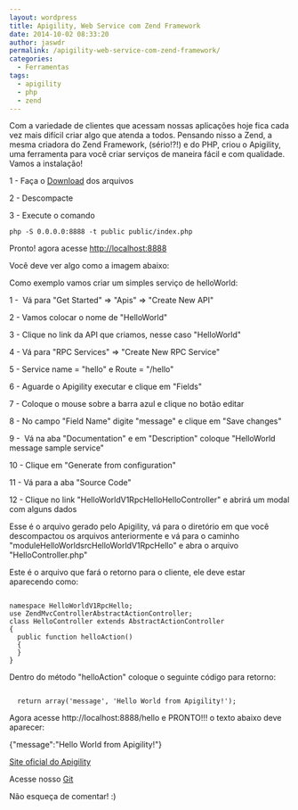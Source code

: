 ```yaml
---
layout: wordpress
title: Apigility, Web Service com Zend Framework
date: 2014-10-02 08:33:20
author: jaswdr
permalink: /apigility-web-service-com-zend-framework/
categories:
  - Ferramentas
tags:
  - apigility
  - php
  - zend
---
```


Com a variedade de clientes que acessam nossas aplicações hoje fica cada vez mais difícil criar algo que atenda a todos. Pensando nisso a Zend, a mesma criadora do Zend Framework, (sério!?!) e do PHP, criou o Apigility, uma ferramenta para você criar serviços de maneira fácil e com qualidade. Vamos a instalação!

1 - Faça o <a href="https://apigility.org/img/download_zip.png">Download</a> dos arquivos

2 - Descompacte

3 - Execute o comando
<pre><code class="bash">php -S 0.0.0.0:8888 -t public public/index.php
</code></pre>
Pronto! agora acesse <a href="http://localhost:8888">http://localhost:8888</a>

Você deve ver algo como a imagem abaixo:
<a href="http://imageshack.com/f/iqaT2jKnp" target="_blank"><img src="http://imagizer.imageshack.us/v2/280x200q90/674/aT2jKn.png" alt="" border="0" /></a>

Como exemplo vamos criar um simples serviço de helloWorld:

1 -  Vá para "Get Started" =&gt; "Apis" =&gt; "Create New API"

2 - Vamos colocar o nome de "HelloWorld"

3 - Clique no link da API que criamos, nesse caso "HelloWorld"

4 - Vá para "RPC Services" =&gt; "Create New RPC Service"

5 - Service name = "hello" e Route = "/hello"

6 - Aguarde o Apigility executar e clique em "Fields"

7 - Coloque o mouse sobre a barra azul e clique no botão editar

8 - No campo "Field Name" digite "message" e clique em "Save changes"

9 -  Vá na aba "Documentation" e em "Description" coloque "HelloWorld message sample service"

10 - Clique em "Generate from configuration"

11 - Vá para a aba "Source Code"

12 - Clique no link "HelloWorldV1RpcHelloHelloController" e abrirá um modal com alguns dados

Esse é o arquivo gerado pelo Apigility, vá para o diretório em que você descompactou os arquivos anteriormente e vá para o caminho "moduleHelloWorldsrcHelloWorldV1RpcHello" e abra o arquivo "HelloController.php"

Este é o arquivo que fará o retorno para o cliente, ele deve estar aparecendo como:

<pre><code class="php">
namespace HelloWorldV1RpcHello;
use ZendMvcControllerAbstractActionController;
class HelloController extends AbstractActionController
{
  public function helloAction()
  {
  }
}
</code></pre>

Dentro do método "helloAction" coloque o seguinte código para retorno:

<pre><code class="php">
  return array('message', 'Hello World from Apigility!');
</code></pre>

Agora acesse http://localhost:8888/hello e PRONTO!!! o texto abaixo deve aparecer:

{"message":"Hello World from Apigility!"}

<a href="https://apigility.org/">Site oficial do Apigility</a>

Acesse nosso <a href="https://github.com/ButecoOpenSource/">Git</a>

Não esqueça de comentar! :)
